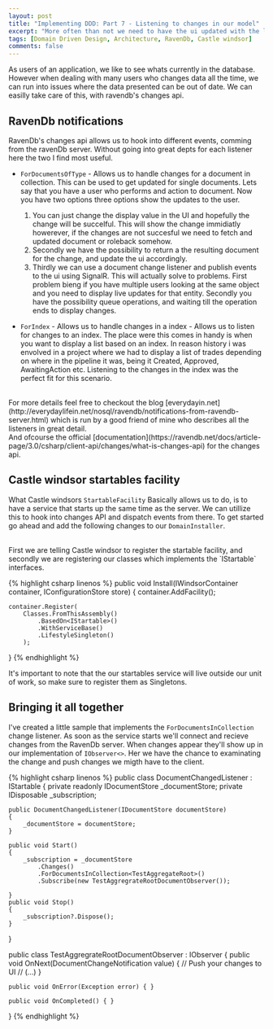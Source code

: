 ```yaml
---
layout: post
title: "Implementing DDD: Part 7 - Listening to changes in our model"
excerpt: "More often than not we need to have the ui updated with the latest changes from our database. In this chapter we will look into that by using Castle windsor and RavenDb Changes api"
tags: [Domain Driven Design, Architecture, RavenDb, Castle windsor]
comments: false
---
```


As users of an application, we like to see whats currently in the database. However when dealing with many users who changes data all the time, we can run into issues where the data presented can be out of date.
We can easilly take care of this, with ravendb's changes api.

## RavenDb notifications
RavenDb's changes api allows us to hook into different events, comming from the ravenDb server. Without going into great depts for each listener here the two I find most useful.

* `ForDocumentsOfType` - Allows us to handle changes for a document in collection. This can be used to get updated for single documents. Lets say that you have a user who performs and action to document. Now you have two options three options show the updates to the user.
	1. You can just change the display value in the UI and hopefully the change will be succelful. This will show the change immidiatly howerever, if the changes are not succesful we need to fetch and updated document or roleback somehow.
	2. Secondly we have the possibility to return a the resulting document for the change, and update the ui accordingly.
	3. Thirdly we can use a document change listener and publish events to the ui using SignalR. This will actually solve to problems. First problem bieng if you have multiple users looking at the same object and you need to display live updates for that entity. Secondly you have the possibility queue operations, and waiting till the operation ends to display changes. 

* `ForIndex` - Allows us to handle changes in a index - Allows us to listen for changes to an index. The place were this comes in handy is when you want to display a list based on an index. In reason history i was envolved in a project where we had to display a list of trades depending on where in the pipeline it was, being it Created, Approved, AwaitingAction etc. Listening to the changes in the index was the perfect fit for this scenario.

<br />
For more details feel free to checkout the blog [everydayin.net](http://everydaylifein.net/nosql/ravendb/notifications-from-ravendb-server.html) which is run by a good friend of mine who describes all the listeners in great detail.

<br />
And ofcourse the official [documentation](https://ravendb.net/docs/article-page/3.0/csharp/client-api/changes/what-is-changes-api) for the changes api.

## Castle windsor startables facility
What Castle windsors `StartableFacility` Basically allows us to do, is to have a service that starts up the same time as the server. We can utillize this to hook into changes API and dispatch events from there. To get started go ahead and add the following changes to our `DomainInstaller`.

<br />
First we are telling Castle windsor to register the startable facility, and secondly we are registering our classes which implements the `IStartable` interfaces.

{% highlight csharp linenos %}
public void Install(IWindsorContainer container, IConfigurationStore store)
{
    container.AddFacility<StartableFacility>();

    container.Register(
        Classes.FromThisAssembly()
            .BasedOn<IStartable>()
            .WithServiceBase()
            .LifestyleSingleton()
        );
}
{% endhighlight %}

It's important to note that the our startables service will live outside our unit of work, so make sure to register them as Singletons.

## Bringing it all together

I've created a little sample that implements the `ForDocumentsInCollection` change listener. As soon as the service starts we'll connect and recieve changes from the RavenDb server. When changes appear they'll show up in our implementation of `IObserver<>`. Her we have the chance to examinating the change and push changes we migth have to the client.

{% highlight csharp linenos %}
public class DocumentChangedListener : IStartable
{
    private readonly IDocumentStore _documentStore;
    private IDisposable _subscription;

    public DocumentChangedListener(IDocumentStore documentStore)
    {
        _documentStore = documentStore;
    }

    public void Start()
    {
        _subscription = _documentStore
            .Changes()
            .ForDocumentsInCollection<TestAggregateRoot>()
            .Subscribe(new TestAggregrateRootDocumentObserver());

    }
    public void Stop()
    {
        _subscription?.Dispose();
    }
}

public class TestAggregrateRootDocumentObserver : IObserver<DocumentChangeNotification>
{
    public void OnNext(DocumentChangeNotification value)
    {
        // Push your changes to UI
        // (...) 
    }

    public void OnError(Exception error) { }

    public void OnCompleted() { }
}
{% endhighlight %}

